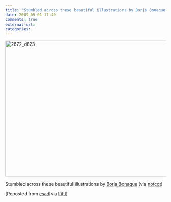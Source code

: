 ```yaml
---
title: "Stumbled across these beautiful illustrations by Borja Bonaque (via notcot)"
date: 2009-05-01 17:40
comments: true
external-url:
categories:
---
```

[<img src="http://0.asset.soup.io/asset/0301/2672_d823.jpeg" width="717" height="425" alt="2672_d823" />][1]

Stumbled across these beautiful illustrations by [Borja Bonaque][2] (via [notcot][3])

[Reposted from [esad][4] via [lfittl][5]]

  [1]: http://www.borjabonaque.com/portfolio/gallery-1/
  [2]: http://www.borjabonaque.com/portfolio/gallery-1/
  [3]: http://www.notcot.com/archives/2009/03/borja_bonaque_c.php
  [4]: http://esad.soup.io/post/18230047/Stumbled-across-these-beautiful-illustrations-by-Borja
  [5]: http://soup.fittl.com/post/18230693/Stumbled-across-these-beautiful-illustrations-by-Borja
